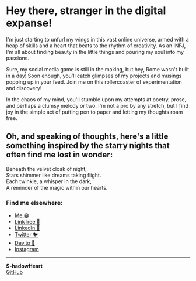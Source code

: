 # Hey there, stranger in the digital expanse! 
I'm just starting to unfurl my wings in this vast online universe, armed with a heap of skills and a heart that beats to the rhythm of creativity. As an INFJ, I'm all about finding beauty in the little things and pouring my soul into my passions.

Sure, my social media game is still in the making, but hey, Rome wasn't built in a day! Soon enough, you'll catch glimpses of my projects and musings popping up in your feed. Join me on this rollercoaster of experimentation and discovery!

In the chaos of my mind, you'll stumble upon my attempts at poetry, prose, and perhaps a clumsy melody or two. I'm not a pro by any stretch, but I find joy in the simple act of putting pen to paper and letting my thoughts roam free.

## Oh, and speaking of thoughts, here's a little something inspired by the starry nights that often find me lost in wonder:

Beneath the velvet cloak of night,  
Stars shimmer like dreams taking flight.  
Each twinkle, a whisper in the dark,  
A reminder of the magic within our hearts.

### Find me elsewhere:
- [Me 😁](https://s-hadowheart.carrd.co/)
- [LinkTree 🌳](https://linktr.ee/s_hadowheart)
- [LinkedIn 🔗](https://www.linkedin.com/in/dharmraj-sodha-059512249/) 
- [Twitter 🐦](https://twitter.com/S_hadowHeart) 
- [Dev.to 🌱](https://dev.to/s_hadowheart)
- [Instagram](https://www.instagram.com/s_hadowheart)


---

**S-hadowHeart**  
[GitHub](https://github.com/S-hadowHeart)




